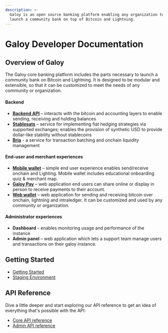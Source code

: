 ```yaml
---
description: >-
  Galoy is an open source banking platform enabling any organization to
  launch a community bank on top of Bitcoin and Lightning.
---
```


# Galoy Developer Documentation

## Overview of Galoy

The Galoy core banking platform includes the parts necessary to launch a community bank on Bitcoin and Lightning. It is designed to be modular and extensible, so that it can be customized to meet the needs of any community or organization.

#### Backend

* **[Backend API](https://github.com/GaloyMoney/galoy)** – interacts with the bitcoin and accounting layers to enable sending, receiving and holding balances
* **[Stablesats](https://github.com/GaloyMoney/stablesats-rs)** – service for implementing fiat hedging strategies via supported exchanges; enables the provision of synthetic USD to provide dollar-like stability without stablecoins
* **[Bria](https://github.com/GaloyMoney/bria)** - a service for transaction batching and onchain liquidity management

#### End-user and merchant experiences

* **[Mobile wallet](https://github.com/GaloyMoney/galoy-mobile)** – simple end user experience enables send/receive onchain and Lighting. Mobile wallet includes educational onboarding quiz & merchant map.
* **[Galoy Pay](https://github.com/GaloyMoney/galoy-pay)** – web application end users can share online or display in person to receive payments to their account.
* **[Web wallet](https://github.com/GaloyMoney/web-wallet)** – web application for sending and receiving bitcoin over onchain, lightning and intraledger. It can be customized and used by any community or organization.

#### Administrator experiences

* **Dashboard** – enables monitoring usage and performance of the instance
* **Admin panel** – web application which lets a support team manage users and transactions on their galoy instance.

## Getting Started
* [Getting Started](/docs/getting-started/)
* [Staging Environment](/docs/staging-environment)

## API Reference
Dive a little deeper and start exploring our API reference to get an idea of everything that's possible with the API:
* [Core API reference](/docs/reference/core-api-reference.md)
* [Admin API reference](/docs/reference/admin-api-reference)
